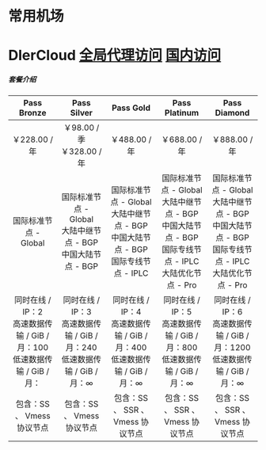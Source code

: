常用机场
===

# DlerCloud     [全局代理访问](https://dleris.best/auth/register?affid=56105)     [国内访问](https://dleris.best/auth/register?affid=56105)

##### 套餐介绍


| Pass Bronze  | Pass Silver | Pass Gold | Pass Platinum | Pass Diamond |
| :---------: | :--------:| :--------: | :----------: | :----------: |
| ￥228.00 / 年 | ￥98.00 / 季 <br> ￥328.00 / 年 | ￥488.00 / 年 | ￥688.00 / 年 | ￥888.00 / 年 |
| 国际标准节点 - Global | 国际标准节点 - Global <br/>大陆中继节点 - BGP <br/> 中国大陆节点 - BGP | 国际标准节点 - Global <br>大陆中继节点 - BGP <br> 中国大陆节点 - BGP <br> 国际专线节点 - IPLC | 国际标准节点 - Global <br> 大陆中继节点 - BGP <br> 中国大陆节点 - BGP <br> 国际专线节点 - IPLC <br> 大陆优化节点 - Pro | 国际标准节点 - Global <br> 大陆中继节点 - BGP <br> 中国大陆节点 - BGP <br> 国际专线节点 - IPLC <br> 大陆优化节点 - Pro |
| 同时在线 / IP：2 <br>高速数据传输 / GiB / 月：100 <br>低速数据传输 / GiB / 月： | 同时在线 / IP：3<br> 高速数据传输 / GiB / 月：240<br> 低速数据传输 / GiB / 月：∞ | 同时在线 / IP：4<br> 高速数据传输 / GiB / 月：400<br> 低速数据传输 / GiB / 月：∞ | 同时在线 / IP：5<br> 高速数据传输 / GiB / 月：800<br> 低速数据传输 / GiB / 月：∞ | 同时在线 / IP：6<br> 高速数据传输 / GiB / 月：1200<br> 低速数据传输 / GiB / 月：∞ |
| 包含：SS 、 Vmess 协议节点 | 包含：SS 、 Vmess 协议节点 | 包含：SS 、 SSR 、 Vmess 协议节点 | 包含：SS 、 SSR 、 Vmess 协议节点 | 包含：SS 、 SSR 、 Vmess 协议节点 |
